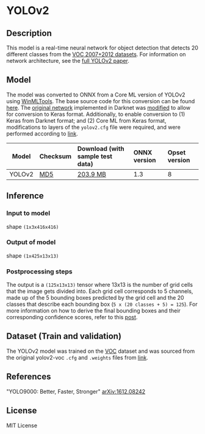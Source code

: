 # YOLOv2

## Description
This model is a real-time neural network for object detection that detects 20 different classes from the [VOC 2007+2012 datasets](http://host.robots.ox.ac.uk/pascal/VOC/). For information on network architecture, see the [full YOLOv2 paper](https://pjreddie.com/darknet/yolov2/). 

## Model
The model was converted to ONNX from a Core ML version of YOLOv2 using [WinMLTools](https://pypi.org/project/winmltools/). The base source code for this conversion can be found [here](https://github.com/hollance/YOLO-CoreML-MPSNNGraph). The [original network](https://pjreddie.com/darknet/yolov2/) implemented in Darknet was [modified](https://github.com/allanzelener/YAD2K/issues/80#issuecomment-347211163) to allow for conversion to Keras format. Additionally, to enable conversion to (1) Keras from Darknet format; and (2) Core ML from Keras format, modifications to layers of the `yolov2.cfg` file were required, and were performed according to [link](https://github.com/allanzelener/YAD2K/blob/master/yad2k.py).

|Model|Checksum|Download (with sample test data)| ONNX version |Opset version|
|-----|:-------|:-------------------------------|:-------------|:------------|
|YOLOv2|[MD5](https://github.com/onnx/models/blob/master/vision/object_detection_segmentation/yolov2/yolov2-md5.txt)|[203.9 MB](https://github.com/onnx/models/blob/master/vision/object_detection_segmentation/yolov2/models/yolov2.onnx) |1.3  |8 |

## Inference
### Input to model
shape `(1x3x416x416)`

### Output of model
shape `(1x425x13x13)`

### Postprocessing steps
The output is a `(125x13x13)` tensor where 13x13 is the number of grid cells that the image gets divided into. Each grid cell corresponds to 5 channels, made up of the 5 bounding boxes predicted by the grid cell and the 20 classes that describe each bounding box (`5 x (20 classes + 5) = 125`). For more information on how to derive the final bounding boxes and their corresponding confidence scores, refer to this [post](http://machinethink.net/blog/object-detection-with-yolo/).

## Dataset (Train and validation)
The YOLOv2 model was trained on the [VOC](http://host.robots.ox.ac.uk/pascal/VOC/) dataset and was sourced from the original yolov2-voc `.cfg` and `.weights` files from [link](https://pjreddie.com/darknet/yolov2/).

## References
"YOLO9000: Better, Faster, Stronger" [arXiv:1612.08242](https://arxiv.org/pdf/1612.08242.pdf)

## License
MIT License
